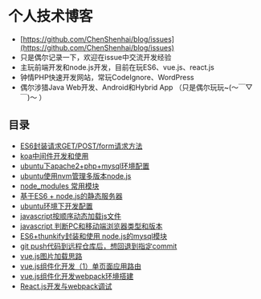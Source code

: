 # 个人技术博客
- [https://github.com/ChenShenhai/blog/issues](https://github.com/ChenShenhai/blog/issues)
- 只是偶尔记录一下，欢迎在issue中交流开发经验
- 主玩前端开发和node.js开发，目前在玩ES6、vue.js、react.js
- 钟情PHP快速开发网站，常玩CodeIgnore、WordPress
- 偶尔涉猎Java Web开发、Android和Hybrid App  （只是偶尔玩玩~(～￣▽￣)～ ）

## 目录

- [ES6封装请求GET/POST/form请求方法 ](https://www.github.com/ChenShenhai/blog/issues/16)
- [koa中间件开发和使用 ](https://www.github.com/ChenShenhai/blog/issues/15)
- [ubuntu下apache2+php+mysql环境配置 ](https://www.github.com/ChenShenhai/blog/issues/13)
- [ubuntu使用nvm管理多版本node.js ](https://www.github.com/ChenShenhai/blog/issues/12)
- [node_modules 常用模块 ](https://www.github.com/ChenShenhai/blog/issues/11)
- [基于ES6 + node.js的静态服务器 ](https://www.github.com/ChenShenhai/blog/issues/10)
- [ubuntu环境下开发配置 ](https://www.github.com/ChenShenhai/blog/issues/9)
- [javascript按顺序动态加载js文件 ](https://www.github.com/ChenShenhai/blog/issues/8)
- [javascript 判断PC和移动端浏览器类型和版本 ](https://www.github.com/ChenShenhai/blog/issues/7)
- [ES6+thunkify封装和使用 node.js的mysql模块 ](https://www.github.com/ChenShenhai/blog/issues/6)
- [git push代码到远程仓库后，想回退到指定commit ](https://www.github.com/ChenShenhai/blog/issues/5)
- [vue.js图片加载思路 ](https://www.github.com/ChenShenhai/blog/issues/4)
- [vue.js组件化开发（1）单页面应用路由 ](https://www.github.com/ChenShenhai/blog/issues/3)
- [vue.js组件化开发webpack环境搭建 ](https://www.github.com/ChenShenhai/blog/issues/2)
- [React.js开发与webpack调试 ](https://www.github.com/ChenShenhai/blog/issues/1)
